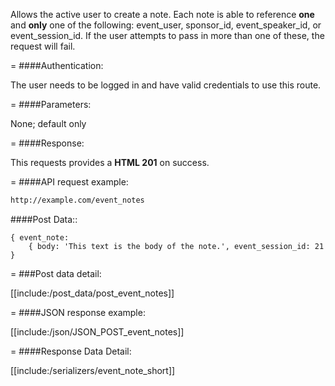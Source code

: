 <!-- --- title: POST /event_notes -->

Allows the active user to create a note. Each note is able to reference **one** and **only** one of the following: event_user, sponsor_id, event_speaker_id, or event_session_id. If the user attempts to pass in more than one of these, the request will fail.

=
####Authentication:

The user needs to be logged in and have valid credentials to use this route.

=
####Parameters:

None; default only

=
####Response:

This requests provides a <strong>HTML 201</strong> on success.

=
####API request example:
```html
http://example.com/event_notes
```

####Post Data::
```
{ event_note: 
	{ body: 'This text is the body of the note.', event_session_id: 21 }
```

=
###Post data detail:

[[include:/post_data/post_event_notes]]


=
####JSON response example:

[[include:/json/JSON_POST_event_notes]]

=
####Response Data Detail:

[[include:/serializers/event_note_short]]